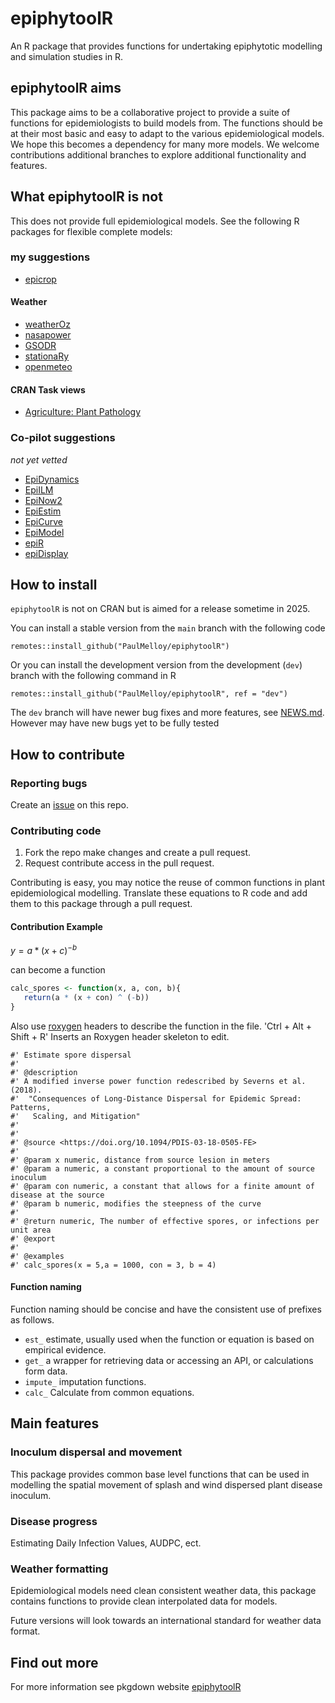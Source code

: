 # epiphytoolR

An R package that provides functions for undertaking epiphytotic modelling
and simulation studies in R.

## epiphytoolR aims

This package aims to be a collaborative project to provide a suite of functions
for epidemiologists to build models from. 
The functions should be at their most basic and easy to adapt to the various 
epidemiological models.
We hope this becomes a dependency for many more models. 
We welcome contributions additional branches to explore additional functionality
and features.  

## What epiphytoolR is not  
This does not provide full epidemiological models. 
See the following R packages for flexible complete models:

### my suggestions
- [epicrop](https://codeberg.org/adamhsparks/epicrop)

#### Weather
- [weatherOz](https://github.com/ropensci/weatherOz)  
- [nasapower](https://github.com/ropensci/nasapower)  
- [GSODR](https://github.com/ropensci/GSODR)  
- [stationaRy](https://github.com/rich-iannone/stationaRy)  
- [openmeteo](https://open-meteo.com/)  

#### CRAN Task views
- [Agriculture: Plant Pathology](https://cran.r-project.org/web/views/Agriculture.html#PlantPath)  

### Co-pilot suggestions  
*not yet vetted*  
- [EpiDynamics](https://cran.r-project.org/web/packages/EpiDynamics/index.html)  
- [EpiILM](https://github.com/waleedalmutiry/EpiILM)  
- [EpiNow2](https://cran.r-project.org/web/packages/EpiNow2/index.html)  
- [EpiEstim](https://cran.r-project.org/web/packages/EpiEstim/index.html)  
- [EpiCurve](https://cran.r-project.org/web/packages/EpiCurve/index.html)  
- [EpiModel](https://cran.r-project.org/web/packages/EpiModel/index.html)  
- [epiR](https://cran.r-project.org/web/packages/epiR/index.html)  
- [epiDisplay](https://cran.r-project.org/web/packages/epiDisplay/index.html)  


## How to install
`epiphytoolR` is not on CRAN but is aimed for a release sometime in 2025.

You can install a stable version from the `main` branch with the following code
```
remotes::install_github("PaulMelloy/epiphytoolR")
```

Or you can install the development version from the development (`dev`) branch 
with the following command in R

```
remotes::install_github("PaulMelloy/epiphytoolR", ref = "dev")
```

The `dev` branch will have newer bug fixes and more features, 
see [NEWS.md](https://github.com/PaulMelloy/epiphytoolR/blob/dev/NEWS.md).
However may have new bugs yet to be fully tested


## How to contribute
### Reporting bugs 
Create an [issue](https://github.com/PaulMelloy/epiphytoolR/issues) on this repo.

### Contributing code

 1. Fork the repo make changes and create a pull request.  
 2. Request contribute access in the pull request.  

Contributing is easy, you may notice the reuse of common functions in plant
epidemiological modelling.
Translate these equations to R code and add them to this package through a pull
request.

#### Contribution Example  

$y=a*(x+c)^{-b}$

can become a function
```r
calc_spores <- function(x, a, con, b){
   return(a * (x + con) ^ (-b))
}
```

Also use [roxygen](https://roxygen2.r-lib.org/) headers to describe the function 
in the file.
'Ctrl + Alt + Shift + R' Inserts an Roxygen header skeleton to edit.  

```
#' Estimate spore dispersal
#'
#' @description
#' A modified inverse power function redescribed by Severns et al. (2018). 
#'  "Consequences of Long-Distance Dispersal for Epidemic Spread: Patterns, 
#'   Scaling, and Mitigation"
#'
#'
#' @source <https://doi.org/10.1094/PDIS-03-18-0505-FE>
#'
#' @param x numeric, distance from source lesion in meters
#' @param a numeric, a constant proportional to the amount of source inoculum
#' @param con numeric, a constant that allows for a finite amount of disease at the source
#' @param b numeric, modifies the steepness of the curve
#'
#' @return numeric, The number of effective spores, or infections per unit area
#' @export
#'
#' @examples
#' calc_spores(x = 5,a = 1000, con = 3, b = 4)
```
 
#### Function naming  
Function naming should be concise and have the consistent use of prefixes as 
follows. 
 - `est_` estimate, usually used when the function or equation is based on empirical
 evidence.  
 - `get_` a wrapper for retrieving data or accessing an API, or calculations form
 data.
 - `impute_` imputation functions.  
 - `calc_` Calculate from common equations.  
 

 
## Main features  
### Inoculum dispersal and movement
This package provides common base level functions that can be used in modelling
the spatial movement of splash and wind dispersed plant disease inoculum.

### Disease progress  
Estimating Daily Infection Values, AUDPC, ect.


### Weather formatting
Epidemiological models need clean consistent weather data, this package contains
functions to provide clean interpolated data for models.  

Future versions will look towards an international standard for weather data 
format.  

## Find out more
For more information see pkgdown website [epiphytoolR](https://paul.melloy.github.io/epiphytoolR/)  
